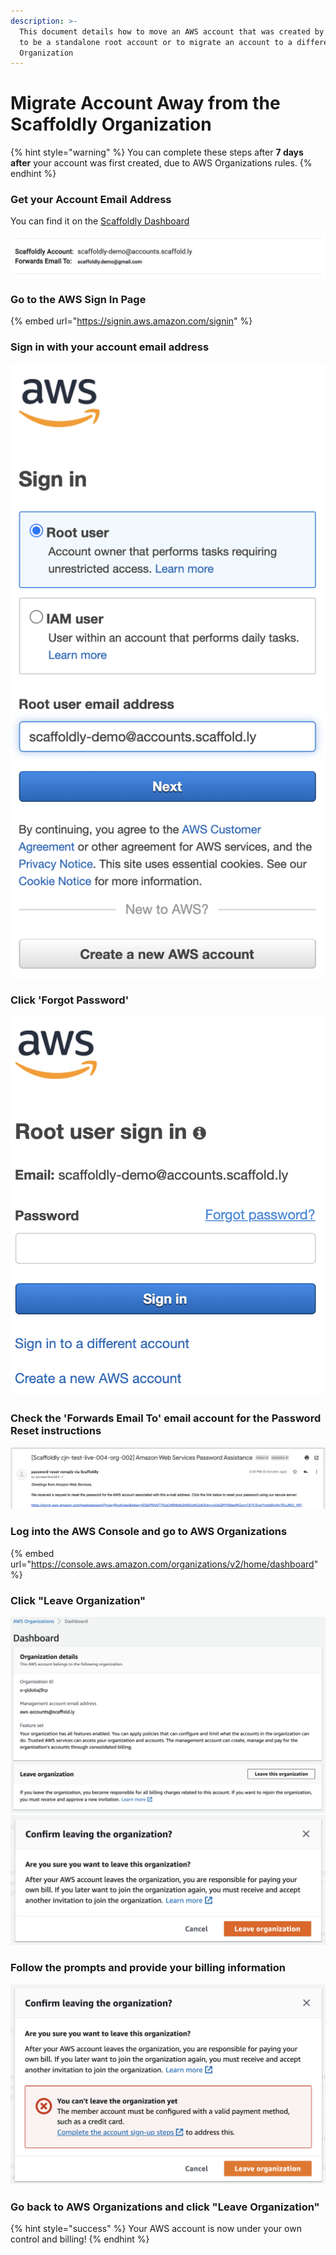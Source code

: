```yaml
---
description: >-
  This document details how to move an AWS account that was created by Scaffoldy
  to be a standalone root account or to migrate an account to a different AWS
  Organization
---
```


# Migrate Account Away from the Scaffoldly Organization

{% hint style="warning" %}
You can complete these steps after **7 days after** your account was first created, due to AWS Organizations rules.
{% endhint %}

### Get your Account Email Address

You can find it on the [Scaffoldly Dashboard](https://start.scaffold.ly/dashboard)

![](<../../../.gitbook/assets/Screen Shot 2021-10-20 at 4.59.14 PM.png>)

### Go to the AWS Sign In Page

{% embed url="https://signin.aws.amazon.com/signin" %}

### Sign in with your account email address

![](<../../../.gitbook/assets/Screen Shot 2021-10-20 at 5.00.27 PM.png>)

### Click 'Forgot Password'

![](<../../../.gitbook/assets/Screen Shot 2021-10-20 at 4.56.40 PM.png>)

### Check the 'Forwards Email To' email account for the Password Reset instructions

![](<../../../.gitbook/assets/Screen Shot 2021-10-20 at 5.04.18 PM.png>)

### Log into the AWS Console and go to AWS Organizations

{% embed url="https://console.aws.amazon.com/organizations/v2/home/dashboard" %}

### Click "Leave Organization"

![](<../../../.gitbook/assets/Screen Shot 2021-10-20 at 5.08.27 PM.png>) ![](<../../../.gitbook/assets/Screen Shot 2021-10-20 at 5.08.37 PM.png>)

### Follow the prompts and provide your billing information

![](<../../../.gitbook/assets/Screen Shot 2021-10-20 at 5.10.53 PM.png>)

### Go back to AWS Organizations and click "Leave Organization"

{% hint style="success" %}
Your AWS account is now under your own control and billing!
{% endhint %}
